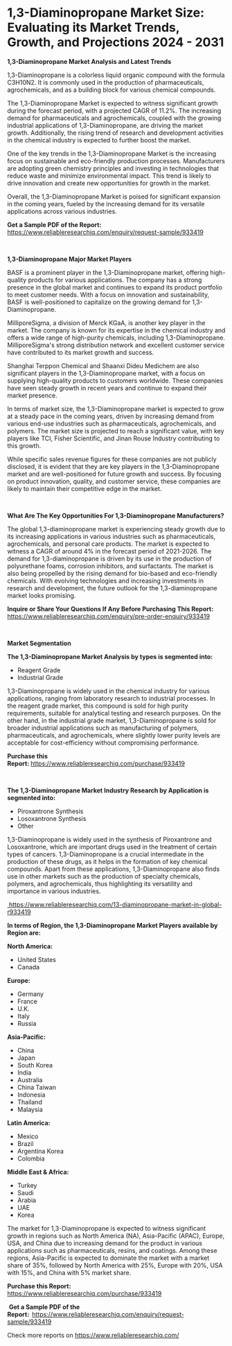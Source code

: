 <p><h1>1,3-Diaminopropane Market Size: Evaluating its Market Trends, Growth, and Projections 2024 - 2031</h1></p><p><strong>1,3-Diaminopropane Market Analysis and Latest Trends</strong></p>
<p><p>1,3-Diaminopropane is a colorless liquid organic compound with the formula C3H10N2. It is commonly used in the production of pharmaceuticals, agrochemicals, and as a building block for various chemical compounds.</p><p>The 1,3-Diaminopropane Market is expected to witness significant growth during the forecast period, with a projected CAGR of 11.2%. The increasing demand for pharmaceuticals and agrochemicals, coupled with the growing industrial applications of 1,3-Diaminopropane, are driving the market growth. Additionally, the rising trend of research and development activities in the chemical industry is expected to further boost the market.</p><p>One of the key trends in the 1,3-Diaminopropane Market is the increasing focus on sustainable and eco-friendly production processes. Manufacturers are adopting green chemistry principles and investing in technologies that reduce waste and minimize environmental impact. This trend is likely to drive innovation and create new opportunities for growth in the market.</p><p>Overall, the 1,3-Diaminopropane Market is poised for significant expansion in the coming years, fueled by the increasing demand for its versatile applications across various industries.</p></p>
<p><strong>Get a Sample PDF of the Report:&nbsp;</strong> <a href="https://www.reliableresearchiq.com/enquiry/request-sample/933419">https://www.reliableresearchiq.com/enquiry/request-sample/933419</a></p>
<p>&nbsp;</p>
<p><strong>1,3-Diaminopropane Major Market Players</strong></p>
<p><p>BASF is a prominent player in the 1,3-Diaminopropane market, offering high-quality products for various applications. The company has a strong presence in the global market and continues to expand its product portfolio to meet customer needs. With a focus on innovation and sustainability, BASF is well-positioned to capitalize on the growing demand for 1,3-Diaminopropane.</p><p>MilliporeSigma, a division of Merck KGaA, is another key player in the market. The company is known for its expertise in the chemical industry and offers a wide range of high-purity chemicals, including 1,3-Diaminopropane. MilliporeSigma's strong distribution network and excellent customer service have contributed to its market growth and success.</p><p>Shanghai Terppon Chemical and Shaanxi Dideu Medichem are also significant players in the 1,3-Diaminopropane market, with a focus on supplying high-quality products to customers worldwide. These companies have seen steady growth in recent years and continue to expand their market presence.</p><p>In terms of market size, the 1,3-Diaminopropane market is expected to grow at a steady pace in the coming years, driven by increasing demand from various end-use industries such as pharmaceuticals, agrochemicals, and polymers. The market size is projected to reach a significant value, with key players like TCI, Fisher Scientific, and Jinan Rouse Industry contributing to this growth.</p><p>While specific sales revenue figures for these companies are not publicly disclosed, it is evident that they are key players in the 1,3-Diaminopropane market and are well-positioned for future growth and success. By focusing on product innovation, quality, and customer service, these companies are likely to maintain their competitive edge in the market.</p></p>
<p>&nbsp;</p>
<p><strong>What Are The Key Opportunities For 1,3-Diaminopropane Manufacturers?</strong></p>
<p><p>The global 1,3-diaminopropane market is experiencing steady growth due to its increasing applications in various industries such as pharmaceuticals, agrochemicals, and personal care products. The market is expected to witness a CAGR of around 4% in the forecast period of 2021-2026. The demand for 1,3-diaminopropane is driven by its use in the production of polyurethane foams, corrosion inhibitors, and surfactants. The market is also being propelled by the rising demand for bio-based and eco-friendly chemicals. With evolving technologies and increasing investments in research and development, the future outlook for the 1,3-diaminopropane market looks promising.</p></p>
<p><strong>Inquire or Share Your Questions If Any Before Purchasing This Report:</strong> <a href="https://www.reliableresearchiq.com/enquiry/pre-order-enquiry/933419">https://www.reliableresearchiq.com/enquiry/pre-order-enquiry/933419</a></p>
<p>&nbsp;</p>
<p><strong>Market Segmentation</strong></p>
<p><strong>The 1,3-Diaminopropane Market Analysis by types is segmented into:</strong></p>
<p><ul><li>Reagent Grade</li><li>Industrial Grade</li></ul></p>
<p><p>1,3-Diaminopropane is widely used in the chemical industry for various applications, ranging from laboratory research to industrial processes. In the reagent grade market, this compound is sold for high purity requirements, suitable for analytical testing and research purposes. On the other hand, in the industrial grade market, 1,3-Diaminopropane is sold for broader industrial applications such as manufacturing of polymers, pharmaceuticals, and agrochemicals, where slightly lower purity levels are acceptable for cost-efficiency without compromising performance.</p></p>
<p><strong>Purchase this Report:&nbsp;</strong><a href="https://www.reliableresearchiq.com/purchase/933419">https://www.reliableresearchiq.com/purchase/933419</a></p>
<p>&nbsp;</p>
<p><strong>The 1,3-Diaminopropane Market Industry Research by Application is segmented into:</strong></p>
<p><ul><li>Piroxantrone Synthesis</li><li>Losoxantrone Synthesis</li><li>Other</li></ul></p>
<p><p>1,3-Diaminopropane is widely used in the synthesis of Piroxantrone and Losoxantrone, which are important drugs used in the treatment of certain types of cancers. 1,3-Diaminopropane is a crucial intermediate in the production of these drugs, as it helps in the formation of key chemical compounds. Apart from these applications, 1,3-Diaminopropane also finds use in other markets such as the production of specialty chemicals, polymers, and agrochemicals, thus highlighting its versatility and importance in various industries.</p></p>
<p><a href="https://www.reliableresearchiq.com/13-diaminopropane-market-in-global-r933419">&nbsp;https://www.reliableresearchiq.com/13-diaminopropane-market-in-global-r933419</a></p>
<p><strong>In terms of Region, the 1,3-Diaminopropane Market Players available by Region are:</strong></p>
<p>
    <p> <strong> North America: </strong>
        <ul>
            <li>United States</li>
            <li>Canada</li>
        </ul>
        </p> 
    <p> <strong> Europe: </strong>
        <ul>
            <li>Germany</li>
            <li>France</li>
            <li>U.K.</li>
            <li>Italy</li>
            <li>Russia</li>
        </ul>
        </p> 
    <p> <strong> Asia-Pacific: </strong>
        <ul>
            <li>China</li>
            <li>Japan</li>
            <li>South Korea</li>
            <li>India</li>
            <li>Australia</li>
            <li>China Taiwan</li>
            <li>Indonesia</li>
            <li>Thailand</li>
            <li>Malaysia</li>
        </ul>
        </p> 
    <p> <strong> Latin America: </strong>
        <ul>
            <li>Mexico</li>
            <li>Brazil</li>
            <li>Argentina Korea</li>
            <li>Colombia</li>
        </ul>
        </p> 
    <p> <strong> Middle East & Africa: </strong>
        <ul>
            <li>Turkey</li>
            <li>Saudi</li>
            <li>Arabia</li>
            <li>UAE</li>
            <li>Korea</li>
        </ul>
    </p>
    </p>
<p><p>The market for 1,3-Diaminopropane is expected to witness significant growth in regions such as North America (NA), Asia-Pacific (APAC), Europe, USA, and China due to increasing demand for the product in various applications such as pharmaceuticals, resins, and coatings. Among these regions, Asia-Pacific is expected to dominate the market with a market share of 35%, followed by North America with 25%, Europe with 20%, USA with 15%, and China with 5% market share.</p></p>
<p><strong>Purchase this Report: </strong><a href="https://www.reliableresearchiq.com/purchase/933419">https://www.reliableresearchiq.com/purchase/933419</a></p>
<p>&nbsp;<strong>Get a Sample PDF of the Report:&nbsp;&nbsp;</strong><a href="https://www.reliableresearchiq.com/enquiry/request-sample/933419">https://www.reliableresearchiq.com/enquiry/request-sample/933419</a></p>
<p><strong></strong></p>
<p>Check more reports on <a href="https://www.reliableresearchiq.com/">https://www.reliableresearchiq.com/</a></p>